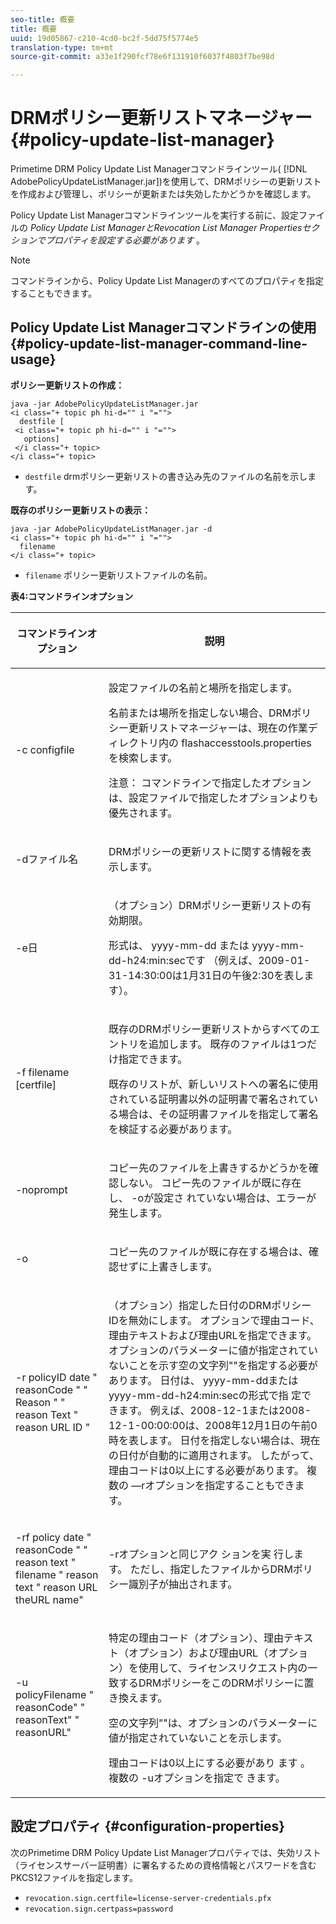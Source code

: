 ```yaml
---
seo-title: 概要
title: 概要
uuid: 19d05867-c210-4cd0-bc2f-5dd75f5774e5
translation-type: tm+mt
source-git-commit: a33e1f290fcf78e6f131910f6037f4803f7be98d

---
```



# DRMポリシー更新リストマネージャー {#policy-update-list-manager}

Primetime DRM Policy Update List Managerコマンドラインツール( [!DNL AdobePolicyUpdateListManager.jar])を使用して、DRMポリシーの更新リストを作成および管理し、ポリシーが更新または失効したかどうかを確認します。

Policy Update List Managerコマンドラインツールを実行する前に、設定ファイルの *Policy Update List ManagerとRevocation List Manager Propertiesセクションでプロパティを設定する必要があります* 。

>[!NOTE]
>
>コマンドラインから、Policy Update List Managerのすべてのプロパティを指定することもできます。

## Policy Update List Managerコマンドラインの使用 {#policy-update-list-manager-command-line-usage}

**ポリシー更新リストの作成：**

```
java -jar AdobePolicyUpdateListManager.jar  
<i class="+ topic ph hi-d="" i "="">
  destfile [ 
 <i class="+ topic ph hi-d="" i "="">
   options]  
 </i class="+ topic> 
</i class="+ topic>
```

* `destfile` drmポリシー更新リストの書き込み先のファイルの名前を示します。

**既存のポリシー更新リストの表示：**

```
java -jar AdobePolicyUpdateListManager.jar -d  
<i class="+ topic ph hi-d="" i "="">
  filename 
</i class="+ topic>
```

* `filename` ポリシー更新リストファイルの名前。

**表4:コマンドラインオプション**

<table frame="all" colsep="1" rowsep="1" class="+ topic/table adobe-d/table " id="table_ghb_jqy_n4">  
 <thead class="- topic/thead "> 
  <tr rowsep="1" class="- topic/row "> 
   <th colname="1" class="- topic/entry entry"> <p class="- topic/p ">コマンドラインオプション </p> </th> 
   <th colname="2" class="- topic/entry entry"> <p class="- topic/p ">説明 </p> </th> 
  </tr> 
 </thead>
 <tbody class="- topic/tbody "> 
  <tr rowsep="1" class="- topic/row "> 
   <td colname="1" class="- topic/entry "> <span class="+ topic/ph pr-d/codeph codeph"> -c configfile </span> </td> 
   <td colname="2" class="- topic/entry "> <p class="- topic/p ">設定ファイルの名前と場所を指定します。 </p> <p class="- topic/p ">名前または場所を指定しない場合、DRMポリシー更新リストマネージャーは、現在の作業ディレクトリ内の <span class="filepath"> flashaccesstools.properties </span> を検索します。 </p> <p>注意： コマンドラインで指定したオプションは、設定ファイルで指定したオプションよりも優先されます。 </p> </td> 
  </tr> 
  <tr rowsep="1" class="- topic/row "> 
   <td colname="1" class="- topic/entry "> <p class="- topic/p "> <span class="+ topic/ph pr-d/codeph codeph"> -dファイル名 </span> </p> </td> 
   <td colname="2" class="- topic/entry "> <p class="- topic/p ">DRMポリシーの更新リストに関する情報を表示します。 </p> </td> 
  </tr> 
  <tr rowsep="1" class="- topic/row "> 
   <td colname="1" class="- topic/entry "> <span class="+ topic/ph pr-d/codeph codeph"> -e日 </span> </td> 
   <td colname="2" class="- topic/entry "> <p>（オプション）DRMポリシー更新リストの有効期限。 </p> <p>形式は、 <span class="+ topic/ph pr-d/codeph codeph"> yyyy-mm-dd </span> または <span class="+ topic/ph pr-d/codeph codeph"> yyyy-mm-dd-h24:min:secです </span> （例えば、2009-01-31-14:30:00は1月31日の午後2:30を表します）。 </p> </td> 
  </tr> 
  <tr rowsep="1" class="- topic/row "> 
   <td colname="1" class="- topic/entry "> <span class="+ topic/ph pr-d/codeph codeph"> -f filename [certfile] </span> </td> 
   <td colname="2" class="- topic/entry "> <p class="- topic/p ">既存のDRMポリシー更新リストからすべてのエントリを追加します。 既存のファイルは1つだけ指定できます。 </p> <p class="- topic/p ">既存のリストが、新しいリストへの署名に使用されている証明書以外の証明書で署名されている場合は、その証明書ファイルを指定して署名を検証する必要があります。 </p> </td> 
  </tr> 
  <tr rowsep="1" class="- topic/row "> 
   <td colname="1" class="- topic/entry "> <span class="+ topic/ph pr-d/codeph codeph"> -noprompt </span> </td> 
   <td colname="2" class="- topic/entry "> <p class="- topic/p ">コピー先のファイルを上書きするかどうかを確認しない。 コピー先のファイルが既に存在し、 <span class="codeph"> -oが設定さ </span> れていない場合は、エラーが発生します。 </p> </td> 
  </tr> 
  <tr rowsep="1" class="- topic/row "> 
   <td colname="1" class="- topic/entry "> <span class="codeph"> -o </span> </td> 
   <td colname="2" class="- topic/entry "> <p class="- topic/p ">コピー先のファイルが既に存在する場合は、確認せずに上書きします。 </p> </td> 
  </tr> 
  <tr rowsep="1" class="- topic/row "> 
   <td colname="1" class="- topic/entry "> <span class="+ topic/ph pr-d/codeph codeph"> -r policyID </span> date <span class="+ topic/ph pr-d/codeph codeph"> " </span> reasonCode <span class="+ topic/ph pr-d/codeph codeph"> " " </span>Reason <span class="+ topic/ph pr-d/codeph codeph"> " " reason </span>Text " reason URL <span class="+ topic/ph pr-d/codeph codeph"></span>ID " </td> 
   <td colname="2" class="- topic/entry "> <p class="- topic/p ">（オプション）指定した日付のDRMポリシーIDを無効にします。 オプションで理由コード、理由テキストおよび理由URLを指定できます。 オプションのパラメーターに値が指定されていないことを示す空の文字列""を指定する必要があります。 日付は、 <span class="+ topic/ph pr-d/codeph codeph"> yyyy-mm-ddまたは </span> yyyy-mm-dd-h24:min:secの形式で指 <span class="+ topic/ph pr-d/codeph codeph"></span> 定できます。 例えば、2008-12-1または2008-12-1-00:00:00は、2008年12月1日の午前0時を表します。 日付を指定しない場合は、現在の日付が自動的に適用されます。 したがって、理由コードは0以上にする必要があります。 複数の —rオプションを指定することもできます。 </p> </td> 
  </tr> 
  <tr rowsep="1" class="- topic/row "> 
   <td colname="1" class="- topic/entry "> <p class="- topic/p ">-rf <span class="+ topic/ph pr-d/codeph codeph"> policy </span> date " reasonCode <span class="+ topic/ph pr-d/codeph codeph"> " " </span> reason <span class="+ topic/ph pr-d/codeph codeph"> text " </span>filename " reason <span class="+ topic/ph pr-d/codeph codeph"> text " reason URL theURL </span><span class="+ topic/ph pr-d/codeph codeph"></span>name" </p> </td> 
   <td colname="2" class="- topic/entry "> <p class="- topic/p ">-rオプションと同じアク <span class="codeph"> ションを実 </span> 行します。 ただし、指定したファイルからDRMポリシー識別子が抽出されます。 </p> </td> 
  </tr> 
  <tr rowsep="0" class="- topic/row "> 
   <td colname="1" class="- topic/entry "> <span class="codeph"> -u policyFilename " reasonCode" " reasonText" " reasonURL" </span> </td> 
   <td colname="2" class="- topic/entry "> <p>特定の理由コード（オプション）、理由テキスト（オプション）および理由URL（オプション）を使用して、ライセンスリクエスト内の一致するDRMポリシーをこのDRMポリシーに置き換えます。 </p> <p>空の文字列""は、オプションのパラメーターに値が指定されていないことを示します。 </p> <p>理由コードは0以上にする必要があり <span class="codeph"> ます </span>。 複数の <span class="codeph"> -uオプションを指定で </span> きます。 </p> </td> 
  </tr> 
 </tbody> 
</table>

## 設定プロパティ {#configuration-properties}

次のPrimetime DRM Policy Update List Managerプロパティでは、失効リスト（ライセンスサーバー証明書）に署名するための資格情報とパスワードを含むPKCS12ファイルを指定します。

* `revocation.sign.certfile=license-server-credentials.pfx`
* `revocation.sign.certpass=password`